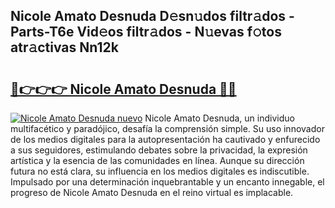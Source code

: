## Nicole Amato Desnuda D𝚎sn𝚞dos filtr𝚊dos - Parts-T6e Vid𝚎os filtr𝚊dos - N𝚞evas f𝚘tos atr𝚊ctivas Nn12k

# <h2><a href="http://mb8l5nx.tromn.icu/?c=Nicole+Amato+Desnuda">🔗👉👉👉 Nicole Amato Desnuda 🔗🔗</a></h2>

[![Nicole Amato Desnuda nuevo](https://i.imgur.com/pEAQMta.gif)](http://mb8l5nx.tromn.icu/?c=Nicole+Amato+Desnuda)
Nicole Amato Desnuda, un individuo multifacético y paradójico, desafía la comprensión simple. Su uso innovador de los medios digitales para la autopresentación ha cautivado y enfurecido a sus seguidores, estimulando debates sobre la privacidad, la expresión artística y la esencia de las comunidades en línea. Aunque su dirección futura no está clara, su influencia en los medios digitales es indiscutible. Impulsado por una determinación inquebrantable y un encanto innegable, el progreso de Nicole Amato Desnuda en el reino virtual es implacable.
